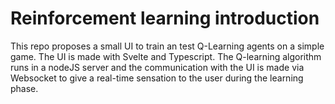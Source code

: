 # Reinforcement learning introduction

This repo proposes a small UI to train an test Q-Learning agents on a simple game.
The UI is made with Svelte and Typescript. The Q-learning algorithm runs in a nodeJS server and the communication 
with the UI is made via Websocket to give a real-time sensation to the user during the learning phase.

